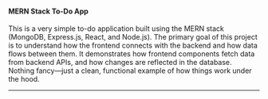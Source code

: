 <h4>MERN Stack To-Do App</h4>

This is a very simple to-do application built using the MERN stack (MongoDB, Express.js, React, and Node.js). 
The primary goal of this project is to understand how the frontend connects with the backend and how data flows between them.
It demonstrates how frontend components fetch data from backend APIs, and how changes are reflected in the database.
Nothing fancy—just a clean, functional example of how things work under the hood.

---

